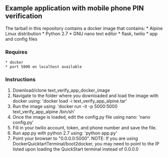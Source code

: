 ## Example application with mobile phone PIN verification
The tarball in this repository contains a docker image that contains:
	* Alpine Linux distribution
	* Python 2.7
	* GNU nano text editor
	* flask, twilio
	* app and config files

### Requires
    * docker
    * port 5000 on localhost available
	
### Instructions
1. Download/clone text_verify_app_docker_image
2. Navigate to the folder where you downloaded and load the image with docker using:
	 'docker load -i text_verify_app_alpine.tar'
3. Run the image using:
     'docker run -it -p 5000:5000 text_verify_app_alpine /bin/sh'
4. Once the image is loaded, edit the config.py file using nano:
	 'nano config.py'
5. Fill in your twilio account, token, and phone number and save the file.
6. Run app.py with python 2.7 using:
	 'python app.py'
7. Point your browser to "0.0.0.0:5000".
NOTE: If you are using DockerQuicktartTerminal/boot2docker, 
	  you may need to point to the IP listed upon loading the QuickStart terminal
	  instead of 0.0.0.0
